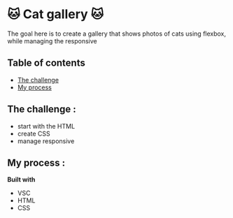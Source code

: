 # 🐱 Cat gallery 🐱

The goal here is to create a gallery that shows photos of cats using flexbox, while managing the responsive

## Table of contents

- [The challenge](#the-challenge)
- [My process](#my-process)

## The challenge : 

- start with the HTML
- create CSS
- manage responsive 

## My process :

<strong>Built with </strong>
- VSC 
- HTML
- CSS


